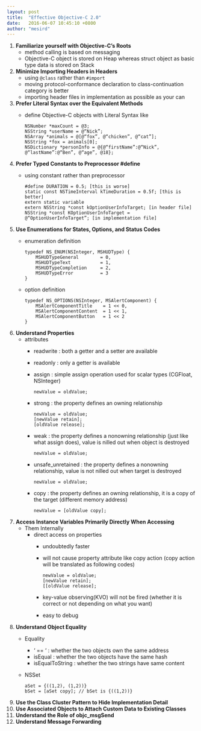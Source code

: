 ```yaml
---
layout: post
title:  "Effective Objective-C 2.0"
date:   2016-06-07 10:45:10 +0800
author: "mesird"
---
```


1. **Familiarize yourself with Objective-C’s Roots**  
    - method calling is based on messaging
    - Objective-C object is stored on Heap whereas struct object as basic type data is stored on Stack
2. **Minimize Importing Headers in Headers**  
    - using `@class` rather than `#import`
    - moving protocol-conformance declaration to class-continuation category is better
    - importing header files in implementation as possible as your can
3. **Prefer Literal Syntax over the Equivalent Methods**  
    - define Objective-C objects with Literal Syntax like
        
        ```
        NSNumber *maxCount = @3;  
        NSString *userName = @“Nick”;  
        NSArray *animals = @[@“fox”, @“chicken”, @“cat”];  
        NSString *fox = animals[0];  
        NSDictionary *personInfo = @{@“firstName”:@“Nick”, @“lastName”:@“Ben”, @“age”, @18};
        ```
4. **Prefer Typed Constants to Preprocessor #define**  
    - using constant rather than preprocessor
    
        ```
        #define DURATION = 0.5; [this is worse]
        static const NSTimeInterval kTimeDuration = 0.5f; [this is better]
        extern static variable
        extern NSString *const kOptionUserInfoTarget; [in header file]
        NSString *const KOptionUserInfoTarget = @“OptionUserInfoTarget”; [in implementation file]
        ```
5. **Use Enumerations for States, Options, and Status Codes**  
    - enumeration definition
    
        ```
        typedef NS_ENUM(NSInteger, MSHUDType) {
            MSHUDTypeGeneral 		= 0,
            MSHUDTypeText 		 	= 1,
            MSHUDTypeCompletion 	= 2,
            MSHUDTypeError 			= 3
        }
        ```
    
    - option definition
    
        ```
        typedef NS_OPTIONS(NSInteger, MSAlertComponent) {
            MSAlertComponentTitle	 = 1 << 0,
            MSAlertComponentContent	 = 1 << 1,
            MSAlertComponentButton	 = 1 << 2
        }
        ```
6. **Understand Properties**  
    - attributes
        * readwrite : both a getter and a setter are available
        * readonly  : only a getter is available
        * assign    : simple assign operation used for scalar types (CGFloat, NSInteger)
        
            ```
            newValue = oldValue;
            ```
        
        * strong    : the property defines an owning relationship
        
            ```
            newValue = oldValue;
            [newValue retain];
            [oldValue release];
            ```
        
        * weak      : the property defines a nonowning relationship (just like what assign does), value is nilled out when object is destroyed
        
            ```
            newValue = oldValue;
            ```
        
        * unsafe_unretained : the property defines a nonowning relationship, value is not nilled out when target is destroyed

            ```
            newValue = oldValue;
            ```
        
        * copy      : the property defines an owning relationship, it is a copy of the target (different memory address)
        
            ```
            newValue = [oldValue copy];
            ```
7. **Access Instance Variables Primarily Directly When Accessing**  
    - Them Internally
        * direct access on properties
            * undoubtedly faster
            * will not cause property attribute like copy action (copy
              action will be translated as following codes)

                ```
                newValue = oldValue;
                [newValue retain];
                [[oldValue release];
                ```
            
            * key-value observing(KVO) will not be fired (whether it is
              correct or not depending on what you want)
            * easy to debug 
8. **Understand Object Equality**  
    - Equality
        * ‘ == ‘  : whether the two objects own the same address
        * isEqual : whether the two objects have the same hash
        * isEqualToString : whether the two strings have same content
    - NSSet
    
        ```
        aSet = {((1,2), (1,2))}
        bSet = [aSet copy]; // bSet is {((1,2))}
        ```
9. **Use the Class Cluster Pattern to Hide Implementation Detail**  
10. **Use Associated Objects to Attach Custom Data to Existing Classes**  
11. **Understand the Role of objc_msgSend**  
12. **Understand Message Forwarding**  
